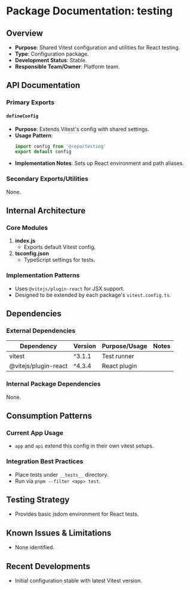 # Package Documentation: testing

## Overview
- **Purpose**: Shared Vitest configuration and utilities for React testing.
- **Type**: Configuration package.
- **Development Status**: Stable.
- **Responsible Team/Owner**: Platform team.

## API Documentation

### Primary Exports

#### `defineConfig`
- **Purpose**: Extends Vitest's config with shared settings.
- **Usage Pattern**:
  ```js
  import config from '@repo/testing'
  export default config
  ```
- **Implementation Notes**: Sets up React environment and path aliases.

### Secondary Exports/Utilities
None.

## Internal Architecture

### Core Modules
1. **index.js**
   - Exports default Vitest config.
2. **tsconfig.json**
   - TypeScript settings for tests.

### Implementation Patterns
- Uses `@vitejs/plugin-react` for JSX support.
- Designed to be extended by each package's `vitest.config.ts`.

## Dependencies

### External Dependencies
| Dependency | Version | Purpose/Usage | Notes |
|------------|---------|--------------|-------|
| vitest | ^3.1.1 | Test runner | |
| @vitejs/plugin-react | ^4.3.4 | React plugin | |

### Internal Package Dependencies
None.

## Consumption Patterns

### Current App Usage
- `app` and `api` extend this config in their own vitest setups.

### Integration Best Practices
- Place tests under `__tests__` directory.
- Run via `pnpm --filter <app> test`.

## Testing Strategy
- Provides basic jsdom environment for React tests.

## Known Issues & Limitations
- None identified.

## Recent Developments
- Initial configuration stable with latest Vitest version.
